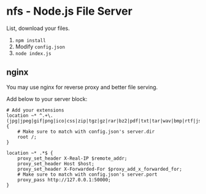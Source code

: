 # nfs - Node.js File Server

List, download your files.

1. `npm install`
2. Modify `config.json`
3. `node index.js`

## nginx

You may use nginx for reverse proxy and better file serving.

Add below to your server block:

```
# Add your extensions
location ~* ^.+\.(jpg|jpeg|gif|png|ico|css|zip|tgz|gz|rar|bz2|pdf|txt|tar|wav|bmp|rtf|js|flv|swf|html|htm|mp3|m4a|mp4)$ {
    # Make sure to match with config.json's server.dir
    root /;
}

location ~* .*$ {
    proxy_set_header X-Real-IP $remote_addr;
    proxy_set_header Host $host;
    proxy_set_header X-Forwarded-For $proxy_add_x_forwarded_for;
    # Make sure to match with config.json's server.port
    proxy_pass http://127.0.0.1:50000;
}
```